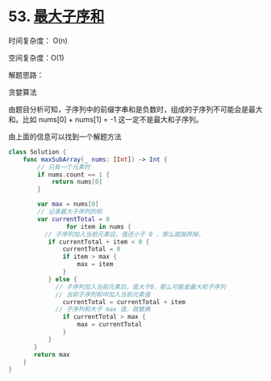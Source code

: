 # 53. [最大子序和](https://leetcode-cn.com/problems/maximum-subarray/description/)

时间复杂度： O(n)

空间复杂度：O(1)

解题思路：

贪婪算法

由题目分析可知，子序列中的前缀字串和是负数时，组成的子序列不可能会是最大和。比如 nums[0] + nums[1] = -1 这一定不是最大和子序列。

由上面的信息可以找到一个解题方法

``` swift
class Solution {
    func maxSubArray(_ nums: [Int]) -> Int {
      	// 只有一个元素时
        if nums.count == 1 {
            return nums[0]
        }

        var max = nums[0]
      	// 记录最大子序列的和
        var currentTotal = 0
				for item in nums {
          // 子序列加入当前元素后，值还小于 0 ，那么就抛弃掉。
           if currentTotal + item < 0 {
               currentTotal = 0
               if item > max {
                   max = item
               }
           } else {
             // 子序列加入当前元素后，值大于0，那么可能是最大和子序列
             // 当前子序列和中加入当前元素值
               currentTotal = currentTotal + item
             // 子序列和大于 max 值，就替换
               if currentTotal > max {
                   max = currentTotal
               }
           }
       }
       return max
    }
}


```

